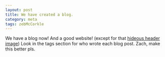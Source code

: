```yaml
---
layout: post
title: We have created a blog.
category: meta
tags: zebMcCorkle
---
```


We have a blog now! And a good website! (except for that [hideous header image](/assets/images/header.jpg)) Look in the tags section for who wrote each blog post. Zach, make this better pls.
